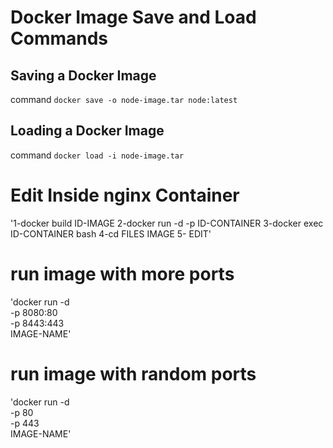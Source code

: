# Docker Image Save and Load Commands

## Saving a Docker Image
 command `docker save -o node-image.tar node:latest`

## Loading a Docker Image
command `docker load -i node-image.tar` 

# Edit Inside nginx Container
'1-docker build ID-IMAGE
 2-docker run -d -p ID-CONTAINER
 3-docker exec  ID-CONTAINER bash
 4-cd FILES IMAGE 
 5- EDIT'

# run image with more ports
'docker run -d \
  -p 8080:80 \
  -p 8443:443 \
  IMAGE-NAME'

# run image with random ports 
  'docker run -d \
  -p 80 \
  -p 443 \
  IMAGE-NAME'

 
